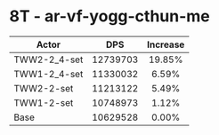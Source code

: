 # 8T - ar-vf-yogg-cthun-me
| Actor | DPS | Increase |
|---|:---:|:---:|
|TWW2-2_4-set|12739703|19.85%|
|TWW1-2_4-set|11330032|6.59%|
|TWW2-2-set|11213122|5.49%|
|TWW1-2-set|10748973|1.12%|
|Base|10629528|0.00%|
